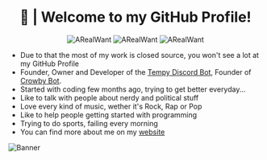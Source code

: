 <script>
     .page-header{
color:#ffff;
background-color:#A067AB;
background-image:linear-gradient(120deg,#5073B8,#A067AB);
}
     </script>

<h1 align='center'>
     🍇 | Welcome to my GitHub Profile!
</h1>


<p align="center"> 
     <img src="https://img.shields.io/badge/-ARealWant-4651cb" alt="ARealWant"/></a>
     <img src="https://komarev.com/ghpvc/?username=ARealWant" alt="ARealWant"/></a>
     <img src="https://github-profile-trophy.vercel.app/?username=ARealWant&rank=SECRET,SSS,SS,S,AAA,AA,A,B,C&margin-w=5&no-bg=true&no-frame=true" alt="ARealWant" /></a> 
     </p>

       
- Due to that the most of my work is closed source, you won't see a lot at my GitHub Profile
- Founder, Owner and Developer of the [Tempy Discord Bot](https://tempybot.me/), Founder of [Crowby Bot](https://crowby.me/).
- Started with coding few months ago, trying to get better everyday...
- Like to talk with people about nerdy and political stuff
- Love every kind of music, wether it's Rock, Rap or Pop
- Like to help people getting started with programming
- Trying to do sports, failing every morning
- You can find more about me on my [website](https://arealwant.tech/)

![Banner](https://cdn.discordapp.com/attachments/761891074116681748/799922898441338900/arealwant_color_animated_banner.gif)
     
